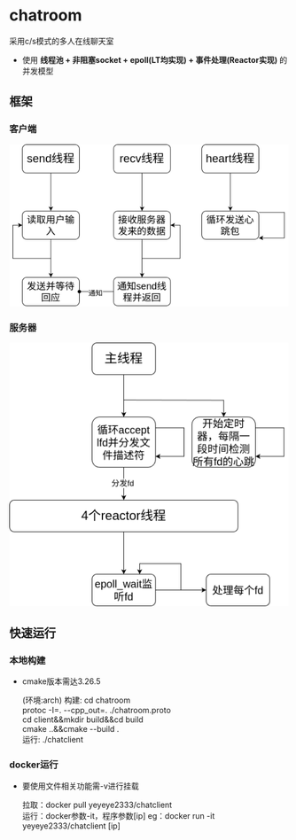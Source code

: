 # chatroom    

采用c/s模式的多人在线聊天室  
- 使用 **线程池 + 非阻塞socket + epoll(LT均实现) + 事件处理(Reactor实现)** 的并发模型

## 框架
### 客户端
![client](https://github.com/yeyeye2333/chatroom/blob/master/IMG/client.png)
### 服务器
![server](https://github.com/yeyeye2333/chatroom/blob/master/IMG/server.png)

## 快速运行
### 本地构建
-  cmake版本需达3.26.5  

    (环境:arch)
    构建: cd chatroom  
         protoc -I=. --cpp_out=. ./chatroom.proto  
         cd client&&mkdir build&&cd build  
         cmake ..&&cmake --build .  
    运行: ./chatclient  
### docker运行
- 要使用文件相关功能需-v进行挂载

    拉取：docker pull yeyeye2333/chatclient  
    运行：docker参数-it，程序参数[ip] eg：docker run -it yeyeye2333/chatclient [ip]
